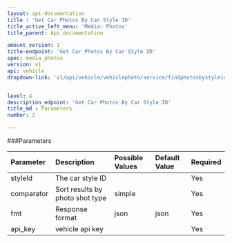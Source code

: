 ```yaml
---
layout: api-documentation
title : 'Get Car Photos By Car Style ID'
title_active_left_menu: 'Media: Photos'
title_parent: Api documentation

amount_version: 1
title-endpoint: 'Get Car Photos By Car Style ID'
spec: media_photos
version: v1
api: vehicle
dropdown-link: 'v1/api/vehicle/vehiclephoto/service/findphotosbystyleid'


level: 4
description_edpoint: 'Get Car Photos By Car Style ID'
title_md : Parameters
number: 2

---
```


###Parameters

| Parameter  | Description                           | Possible Values   | Default Value | Required |
|:-----------|:--------------------------------------|:----------------- |:------------- |:-------- |
| styleId    | The car style ID			             |  				 |               | Yes      |
| comparator | Sort results by photo shot type       | simple			 |               | Yes      |
| fmt        | Response format                       | json              | json          | Yes      |
| api_key    | vehicle api key                       |                   |               | Yes      |
